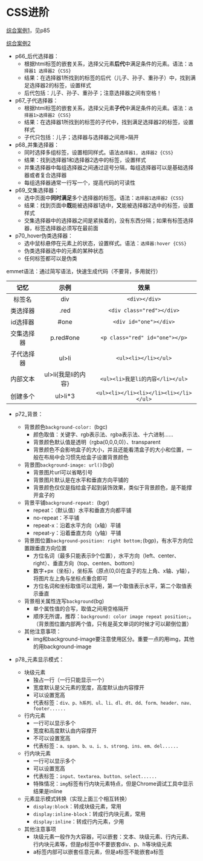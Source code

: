 # CSS进阶

[综合案例1](https://www.bilibili.com/video/BV1Kg411T7t9?p=85)，见p85

[综合案例2](https://www.bilibili.com/video/BV1Kg411T7t9?p=86)

- p66_后代选择器：
    - 根据html标签的嵌套关系，选择父元素**后代**中满足条件的元素。语法：`选择器1 选择器2 {CSS}`
    - 结果：在选择器1所找到的标签的后代（儿子、孙子、重孙子）中，找到满足选择器2的标签，设置样式
    - 后代包括：儿子、孙子、重孙子；注意选择器之间有空格！
- p67_子代选择器：
    - 根据html标签的嵌套关系，选择父元素**子代**中满足条件的元素。语法：`选择器1>选择器2 {CSS}`
    - 结果：在选择器1所找到的标签的子代中，找到满足选择器2的标签，设置样式
    - 子代只包括：儿子；选择器与选择器之间用>隔开
- p68_并集选择器：
    - 同时选择多组标签，设置相同样式。语法`选择器1, 选择器2 {CSS}`
    - 结果：找到选择器1和选择器2选中的标签，设置样式
    - 并集选择器中每组选择器之间通过逗号分隔，每组选择器可以是基础选择器或者复合选择器
    - 每组选择器通常一行写一个，提高代码的可读性
- p69_交集选择器：
    - 选中页面中**同时满足**多个选择器的标签。语法：`选择器1选择器2 {CSS}`
    - 结果：找到页面中**既**能被选择器1选中，**又**能被选择器2选中的标签，设置样式
    - 交集选择器中的选择器之间是紧挨着的，没有东西分隔；如果有标签选择器，标签选择器必须写在最前面
- p70_hover伪类选择器：
    - 选中鼠标悬停在元素上的状态，设置样式。语法：`选择器:hover {CSS}`
    - 伪类选择器选中的元素的某种状态
    - 任何标签都可以是伪类

emmet语法：通过简写语法，快速生成代码（不要背，多用就行）

|    记忆    |        示例         |                  效果                  |
| :--------: | :-----------------: | :------------------------------------: |
|   标签名   |         div         |             `<div></div>`              |
|  类选择器  |        .red         |       `<div class="red"></div>`        |
|  id选择器  |        #one         |         `<div id="one"></div>`         |
| 交集选择器 |      p.red#one      |     `<p class="red" id="one"></p>`     |
| 子代选择器 |        ul>li        |          `<ul><li></li></ul>`          |
|  内部文本  | ul>li{我是li的内容} |    `<ul><li>我是li的内容</li></ul>`    |
|  创建多个  |       ul>li*3       | `<ul><li></li><li></li><li></li></ul>` |


- p72_背景：
    - 背景颜色`background-color: `(bgc)
        - 颜色取值：关键字、rgb表示法、rgba表示法、十六进制......
        - 背景颜色默认值是透明（rgba(0,0,0,0)）、transparent
        - 背景颜色不会影响盒子的大小，并且还能看清盒子的大小和位置，一般在布局中会习惯先给盒子设置背景颜色
    - 背景图`background-image: url()`(bgi)
        - 背景图片url可以省略引号
        - 背景图片默认是在水平和垂直方向平铺的
        - 背景颜色仅仅是指给盒子起到装饰效果，类似于背景颜色，是不能撑开盒子的
    - 背景平铺`background-repeat: `(bgr)
        - repeat：（默认值）水平和垂直方向都平铺
        - no-repeat：不平铺
        - repeat-x：沿着水平方向（x轴）平铺
        - repeat-y：沿着垂直方向（y轴）平铺
    - 背景图位置`background-position: right bottom;`(bgp)，有水平方向位置跟垂直方向位置
        - 方位名词（最多只能表示9个位置），水平方向（left、center、right）、垂直方向（top、centen、bottom）
        - 数字+px（坐标），坐标系（原点(0,0)在盒子的左上角、x轴、y轴），将图片左上角与坐标点重合即可
        - 方位名词和坐标取值可以混用，第一个取值表示水平，第二个取值表示垂直
    - 背景相关属性连写`background`(bg)
        - 单个属性值的合写，取值之间用空格隔开
        - 顺序无所谓，推荐：`background: color image repeat position;`。（背景图位置内部两个值，只有是英文单词的时候才可以颠倒位置）
    - 其他注意事项：
        - img和background-image要注意使用区分。重要一点的用img，其他的用background-image

- p78_元素显示模式：
    - 块级元素
        - 独占一行（一行只能显示一个）
        - 宽度默认是父元素的宽度，高度默认由内容撑开
        - 可以设置宽高
        - 代表标签：`div、p、h系列、ul、li、dl、dt、dd、form、header、nav、footer......`
    - 行内元素
        - 一行可以显示多个
        - 宽度和高度默认由内容撑开
        - 不可以设置宽高
        - 代表标签：`a、span、b、u、i、s、strong、ins、em、del......`
    - 行内块元素
        - 一行可以显示多个
        - 可以设置宽高
        - 代表标签：`input、textarea、button、select......`
        - 特殊情况：`img`标签有行内块元素特点，但是Chrome调试工具中显示结果是inline
    - 元素显示模式转换（实现上面三个相互转换）
        - `display:block`：转成块级元素，常用
        - `display:inline-block`：转成行内块元素，常用
        - `display:inline`：转成行内元素，少用
    - 其他注意事项
        - 块级元素一般作为大容器，可以嵌套：文本、块级元素、行内元素、行内块元素等，但是p标签中不要嵌套div、p、h等块级元素
        - a标签内部可以嵌套任意元素，但是a标签不能嵌套a标签
